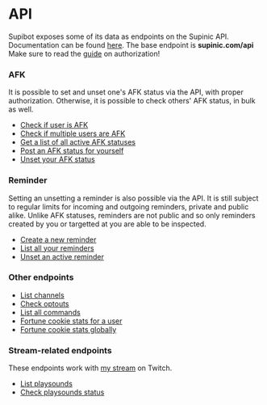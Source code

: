 # API
Supibot exposes some of its data as endpoints on the Supinic API.
Documentation can be found [here](https://supinic.com/api). The base endpoint is **supinic.com/api**
Make sure to read the [guide](https://supinic.com/api/#api-_) on authorization!

### AFK
It is possible to set and unset one's AFK status via the API, with proper authorization.
Otherwise, it is possible to check others' AFK status, in bulk as well.

 - [Check if user is AFK](https://supinic.com/api/#api-Bot-CheckAFK)
 - [Check if multiple users are AFK](https://supinic.com/api/#api-Bot-CheckMultipleAFK)
 - [Get a list of all active AFK statuses](https://supinic.com/api/#api-Bot-GetAFK)
 - [Post an AFK status for yourself](https://supinic.com/api/#api-Bot-PostAFK)
 - [Unset your AFK status](https://supinic.com/api/#api-Bot-UnsetAFK)

### Reminder
Setting an unsetting a reminder is also possible via the API. 
It is still subject to regular limits for incoming and outgoing reminders, private and public alike.
Unlike AFK statuses, reminders are not public and so only reminders created by you or targetted at you are able to be inspected.

 - [Create a new reminder](https://supinic.com/api/#api-Bot-CreateReminder)
 - [List all your reminders](https://supinic.com/api/#api-Bot-ListReminders)
 - [Unset an active reminder](https://supinic.com/api/#api-Bot-UnsetReminder)
  
### Other endpoints
- [List channels](https://supinic.com/api/#api-Bot-GetChannelList)
- [Check optouts](https://supinic.com/api/#api-Bot-CheckFilterStatus)
- [List all commands](https://supinic.com/api/#api-Bot-GetCommandList)
- [Fortune cookie stats for a user](https://supinic.com/api/#api-Bot-GetCookieStatus)
- [Fortune cookie stats globally](https://supinic.com/api/#api-Bot-ListCookieStats)

### Stream-related endpoints
These endpoints work with [my stream](https://twitch.tv/supinic) on Twitch.

- [List playsounds](https://supinic.com/api/#api-Stream-GetPlaysoundList)
- [Check playsounds status](https://supinic.com/api/#api-Stream-GetPlaysoundEnabled)